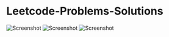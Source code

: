 # Leetcode-Problems-Solutions

![Screenshot](https://assets.leetcode.com/static_assets/others/algorithm_I.png)
![Screenshot](https://assets.leetcode.com/static_assets/others/DP_I.png)
![Screenshot](https://assets.leetcode.com/static_assets/others/DS_I.png)
